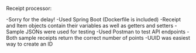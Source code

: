 Receipt processor:

-Sorry for the delay!
-Used Spring Boot (Dockerfile is included)
-Receipt and Item objects contain their variables as well as getters and setters
-Sample JSONs were used for testing
-Used Postman to test API endpoints
-Both sample receipts return the correct number of points
-UUID was easiest way to create an ID
